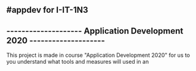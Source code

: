#appdev for I-IT-1N3
----------------------------------------------------------------------
-------------------- Application Development 2020 --------------------
----------------------------------------------------------------------

This project is made in course "Application Development 2020" for us to you understand what tools and measures will used in an 
